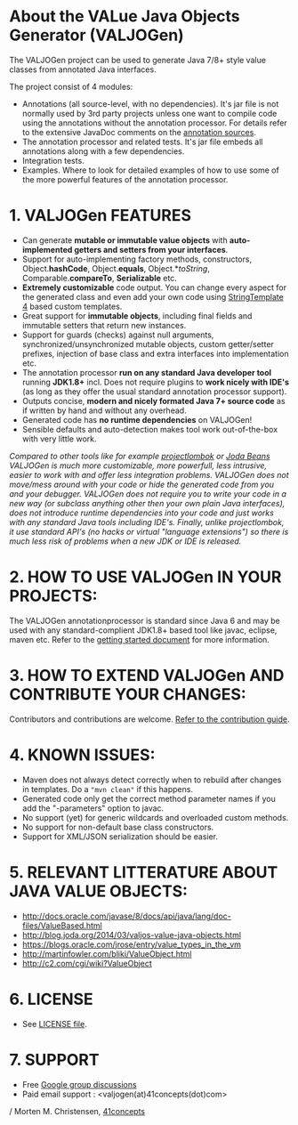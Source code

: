 <a name="jumbotron-start"/>

# About the VALue Java Objects Generator (VALJOGen)

The VALJOGen project can be used to generate Java 7/8+ style value classes from annotated Java interfaces.

The project consist of 4 modules:
- Annotations (all source-level, with no dependencies). It's jar file is not normally used by 3rd party projects unless one want to compile code using the annotations without the annotation processor. For details refer to the extensive JavaDoc comments on the [annotation sources](valjogen-annotations/src/main/java/com/fortyoneconcepts/valjogen/annotations).
- The annotation processor and related tests. It's jar file embeds all annotations along with a few dependencies.
- Integration tests.
- Examples. Where to look for detailed examples of how to use some of the more powerful features of the annotation processor.

<a name="jumbotron-end"/>

# 1. VALJOGen FEATURES

+ Can generate **mutable or immutable value objects** with **auto-implemented getters and setters from your interfaces**.
+ Support for auto-implementing factory methods, constructors, Object.**hashCode**, Object.**equals**, Object.**toString*, Comparable.**compareTo**, **Serializable** etc.
+ **Extremely customizable** code output. You can change every aspect for the generated class and even add your own code using [StringTemplate 4](http://www.stringtemplate.org) based custom templates.
+ Great support for **immutable objects**, including final fields and immutable setters that return new instances.
+ Support for guards (checks) against null arguments, synchronized/unsynchronized mutable objects, custom getter/setter prefixes, injection of base class and extra interfaces into implementation etc.
+ The annotation processor **run on any standard Java developer tool** running **JDK1.8+** incl. Does not require plugins to **work nicely with IDE's** (as long as they offer the usual standard annotation processor support).
+ Outputs concise, **modern and nicely formated Java 7+ source code** as if written by hand and without any overhead.
+ Generated code has **no runtime dependencies** on VALJOGen!
+ Sensible defaults and auto-detection makes tool work out-of-the-box with very little work.

*Compared to other tools like for example [projectlombok](http://projectlombok.org/) or [Joda Beans](http://www.joda.org/joda-beans/) VALJOGen is much more customizable, more powerfull, less intrusive, easier to work with and offer less integration problems. VALJOGen does not move/mess around with your code or hide the generated code from you and your debugger. VALJOGen does not require you to write your code in a new way (or subclass anything other then your own plain Java interfaces), does not introduce runtime dependencies into your code and just works with any standard Java tools including IDE's. Finally, unlike projectlombok, it use standard API's (no hacks or virtual "language extensions") so there is much less risk of problems when a new JDK or IDE is released.*

# 2. HOW TO USE VALJOGen IN YOUR PROJECTS:

The VALJOGen annotationprocessor is standard since Java 6 and may be used with any standard-complient JDK1.8+ based tool like javac, eclipse, maven etc. Refer to the [getting started document](GETSTARTED.md) for more information.

# 3. HOW TO EXTEND VALJOGen AND CONTRIBUTE YOUR CHANGES:

Contributors and contributions are welcome. [Refer to the contribution guide](CONTRIBUTING.md).

# 4. KNOWN ISSUES:
- Maven does not always detect correctly when to rebuild after changes in templates. Do a `"mvn clean"` if this happens.
- Generated code only get the correct method parameter names if you add the "-parameters" option to javac.
- No support (yet) for generic wildcards and overloaded custom methods.
- No support for non-default base class constructors.
- Support for XML/JSON serialization should be easier.

# 5. RELEVANT LITTERATURE ABOUT JAVA VALUE OBJECTS:
- <http://docs.oracle.com/javase/8/docs/api/java/lang/doc-files/ValueBased.html>
- <http://blog.joda.org/2014/03/valjos-value-java-objects.html>
- <https://blogs.oracle.com/jrose/entry/value_types_in_the_vm>
- <http://martinfowler.com/bliki/ValueObject.html>
- <http://c2.com/cgi/wiki?ValueObject>

# 6. LICENSE
- See [LICENSE file](LICENSE.md).

# 7. SUPPORT
- Free [Google group discussions](http://groups.google.com/group/valjogen)
- Paid email support : <valjogen(at)41concepts(dot)com>

/ Morten M. Christensen, [41concepts](http://www.41concepts.com)
